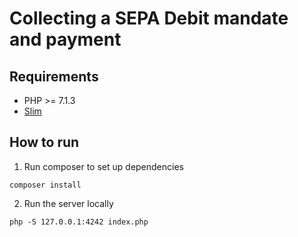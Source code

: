 # Collecting a SEPA Debit mandate and payment

## Requirements

- PHP >= 7.1.3
- [Slim](http://www.slimframework.com/)

## How to run

1. Run composer to set up dependencies

```
composer install
```

2. Run the server locally

```
php -S 127.0.0.1:4242 index.php
```
